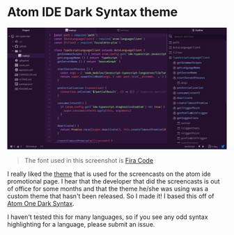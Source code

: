 # Atom IDE Dark Syntax theme

![atom-ide-dark-syntax](screenshot.png)

> The font used in this screenshot is [Fira Code](https://github.com/tonsky/FiraCode)

I really liked the [theme](https://ide.atom.io/) that is used for the screencasts on the atom ide promotional page. I hear that the developer that did the screencasts is out of office for some months and that the theme he/she was using was a custom theme that hasn't been released. So I made it! I based this off of [Atom One Dark Syntax](https://github.com/atom/one-dark-syntax).

I haven't tested this for many languages, so if you see any odd syntax highlighting for a language, please submit an issue.
